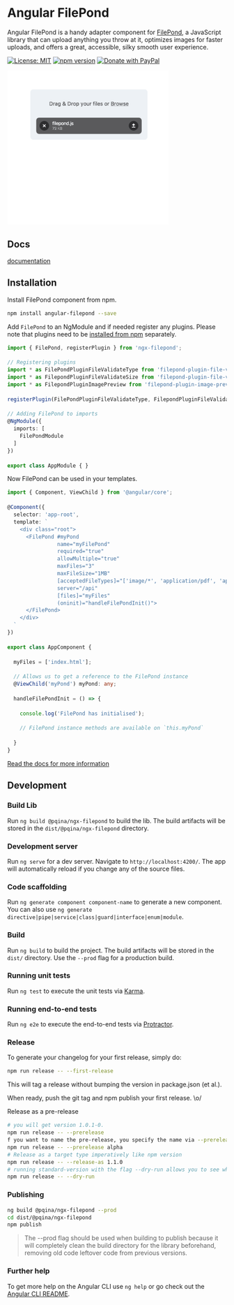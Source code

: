 # Angular FilePond

Angular FilePond is a handy adapter component for [FilePond](https://github.com/pqina/filepond), a JavaScript library that can upload anything you throw at it, optimizes images for faster uploads, and offers a great, accessible, silky smooth user experience.

[![License: MIT](https://img.shields.io/badge/license-MIT-blue.svg)](https://github.com/pqina/angular-filepond/blob/master/LICENSE)
[![npm version](https://badge.fury.io/js/angular-filepond.svg)](https://www.npmjs.com/package/angular-filepond)
[![Donate with PayPal](https://img.shields.io/badge/donate-PayPal.me-pink.svg)](https://www.paypal.me/rikschennink/10)

<img src="https://github.com/pqina/filepond-github-assets/blob/master/filepond-animation-01.gif?raw=true" width="370" alt=""/>

## Docs

[documentation](https://xmlking.github.io/ngx-filepond/)
 
## Installation

Install FilePond component from npm.

```bash
npm install angular-filepond --save
```

Add `FilePond` to an NgModule and if needed register any plugins. Please note that plugins need to be [installed from npm](https://pqina.nl/filepond/docs/patterns/plugins/introduction/#installing-plugins) separately.

```ts
import { FilePond, registerPlugin } from 'ngx-filepond';

// Registering plugins
import * as FilePondPluginFileValidateType from 'filepond-plugin-file-validate-type';
import * as FilepondPluginFileValidateSize from 'filepond-plugin-file-validate-size';
import * as FilepondPluginImagePreview from 'filepond-plugin-image-preview';

registerPlugin(FilePondPluginFileValidateType, FilepondPluginFileValidateSize, FilepondPluginImagePreview);

// Adding FilePond to imports
@NgModule({
  imports: [
    FilePondModule
  ]
})

export class AppModule { }
```

Now FilePond can be used in your templates.

```ts
import { Component, ViewChild } from '@angular/core';

@Component({
  selector: 'app-root',
  template: `
    <div class="root">
      <FilePond #myPond
                name="myFilePond"
                required="true"
                allowMultiple="true"
                maxFiles="3"
                maxFileSize="1MB"
                [acceptedFileTypes]="['image/*', 'application/pdf', 'application/*', 'text/plain', 'text/csv', '.vsd']"
                server="/api"
                [files]="myFiles"
                (oninit)="handleFilePondInit()">
      </FilePond>
    </div>
  `
})

export class AppComponent {

  myFiles = ['index.html'];

  // Allows us to get a reference to the FilePond instance
  @ViewChild('myPond') myPond: any;

  handleFilePondInit = () => {

    console.log('FilePond has initialised');

    // FilePond instance methods are available on `this.myPond`

  }
}
```

[Read the docs for more information](https://pqina.nl/filepond/docs/patterns/frameworks/angular/)


## Development  

### Build Lib

Run `ng build @pqina/ngx-filepond` to build the lib. The build artifacts will be stored in the `dist/@pqina/ngx-filepond` directory.

### Development server

Run `ng serve` for a dev server. Navigate to `http://localhost:4200/`. The app will automatically reload if you change any of the source files.

### Code scaffolding

Run `ng generate component component-name` to generate a new component. You can also use `ng generate directive|pipe|service|class|guard|interface|enum|module`.

### Build

Run `ng build` to build the project. The build artifacts will be stored in the `dist/` directory. Use the `--prod` flag for a production build.

### Running unit tests

Run `ng test` to execute the unit tests via [Karma](https://karma-runner.github.io).

### Running end-to-end tests

Run `ng e2e` to execute the end-to-end tests via [Protractor](http://www.protractortest.org/).

### Release 

To generate your changelog for your first release, simply do:
```bash
npm run release -- --first-release
```
This will tag a release without bumping the version in package.json (et al.).

When ready, push the git tag and npm publish your first release. \o/

Release as a pre-release
```bash
# you will get version 1.0.1-0.
npm run release -- --prerelease
f you want to name the pre-release, you specify the name via --prerelease <name>.
npm run release -- --prerelease alpha
# Release as a target type imperatively like npm version
npm run release -- --release-as 1.1.0
# running standard-version with the flag --dry-run allows you to see what commands would be run, without committing to git or updating files.
npm run release -- --dry-run
```
### Publishing

```bash
ng build @pqina/ngx-filepond --prod
cd dist/@pqina/ngx-filepond
npm publish
```
> The --prod flag should be used when building to publish because it will completely clean the build directory for the library beforehand, removing old code leftover code from previous versions.

### Further help

To get more help on the Angular CLI use `ng help` or go check out the [Angular CLI README](https://github.com/angular/angular-cli/blob/master/README.md).
